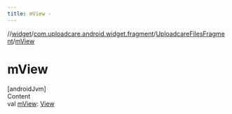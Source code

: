 ```yaml
---
title: mView -
---
```

//[widget](../../index.md)/[com.uploadcare.android.widget.fragment](../index.md)/[UploadcareFilesFragment](index.md)/[mView](m-view.md)



# mView  
[androidJvm]  
Content  
val [mView](m-view.md): [View](https://developer.android.com/reference/kotlin/android/view/View.html)  



